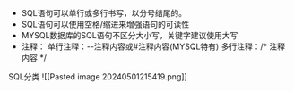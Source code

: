 - SQL语句可以单行或多行书写，以分号结尾的。
- SQL语句可以使用空格/缩进来增强语句的可读性
- MYSQL数据库的SQL语句不区分大小写，关键字建议使用大写
- 注释：
  单行注释：--注释内容或#注释内容(MYSQL特有)
  多行注释：/* 注释内容 */

SQL分类
![[Pasted image 20240501215419.png]]
